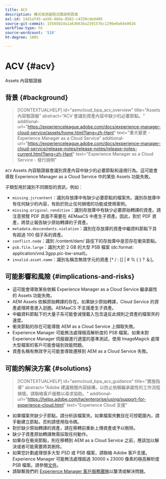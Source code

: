 ```yaml
---
title: ACV
description: 模式偵測器程式碼說明頁面
exl-id: 1dd1af45-aa56-48da-8582-c4330cded489
source-git-commit: 1558502da1a63663ba239157bc1296e0a64e9616
workflow-type: ht
source-wordcount: '518'
ht-degree: 100%

---
```


# ACV {#acv}

Assets 內容驗證器

## 背景 {#background}

>[!CONTEXTUALHELP]
>id="aemcloud_bpa_acv_overview"
>title="Assets 內容驗證器"
>abstract="ACV 會識別資產內容中缺少的必要節點。"
>additional-url="https://experienceleague.adobe.com/docs/experience-manager-cloud-service/assets/home.html?lang=zh-Hant" text="重大變更 - Experience Manager as a Cloud Service"
>additional-url="https://experienceleague.adobe.com/docs/experience-manager-cloud-service/release-notes/release-notes/release-notes-current.html?lang=zh-Hant" text="Experience Manager as a Cloud Service - 發行說明"

`ACV` Assets 內容驗證器會識別資產內容中缺少的必要節點和違規行為。這可能會導致 Experience Manager as a Cloud Service 中的某些 Assets 功能失敗。

子類型用於識別不同類型的資訊，例如：

* `missing.jcrcontent`：識別存放庫中有缺少必要節點的檔案夾。識別存放庫中有任何缺少的內容，有助於防止任何損壞的功能或使用案例。
* `missing.original.rendition`：識別存放庫中有缺少必要原始轉譯的資產。請注意預覽 PDF 頁面不需要在 AEMaaCS 中產生子資產。因此，對於 PDF 資產，將禁止報告缺少原始轉譯的子資產。
* `metadata.descendants.violation`：識別在存放庫的資產中繼資料節點下具有超過 100 個子系的資產。
* `conflict.node`：識別 /content/dam/ 路徑下的存放庫中是否存在衝突節點。
* `psb.file.large`：識別大於 2 GB 的大型 PSB 檔案 (dc:format: application/vnd.3gpp.pic-bw-small)。
* `invalid.asset.name`：識別名稱含無效字元的資產 [* / : [\] | # % { } ? ＆]。

## 可能影響和風險 {#implications-and-risks}

* 這可能會導致某些依賴 Experience Manager as a Cloud Service 繼承屬性的 Assets 功能失敗。
* AEM Assets 依賴原始轉譯的存在。如果缺少原始轉譯，Cloud Service 的資產處理將會進入迴圈。AEMaaCS 不支援產生子資產。
* 中繼資料節點下的大量子系可能會減慢載入包含違反此規則之資產的檔案夾的速度。
* 衝突節點的存在可能導致 AEM as a Cloud Service 上擷取失敗。
* Experience Manager 可能無法處理極高解析度的 PSB 檔案。如果未對 Experience Manager 伺服器進行適當的基準測試，使用 ImageMagick 處理大型檔案的客戶可能會碰到效能問題。
* 資產名稱有無效字元可能會導致遷移到 AEM as a Cloud Service 失敗。

## 可能的解決方案 {#solutions}

>[!CONTEXTUALHELP]
>id="aemcloud_bpa_acv_guidance"
>title="實施指導"
>abstract="Adobe 建議檢閱內容結構，以防止依賴繼承屬性的工作流程損壞。請聯絡客戶服務以尋求協助。"
>additional-url="https://helpx.adobe.com/tw/enterprise/using/support-for-experience-cloud.html" text="Experience Cloud 支援"

* 如果檔案夾缺少子節點，請分析該檔案夾。如果檔案夾數目在可控範圍內，請手動建立節點，否則請使用指令碼。
* 對於缺少原始轉譯的資產，請在移轉前重新上傳資產或予以刪除。
* 缺少子資產原始轉譯無需採取任何動作。
* 如果存在衝突節點，則在移轉到 AEM as a Cloud Service 之前，應該加以解決或者可能需要將其刪除。
* 如果您計劃處理很多大型 PSD 或 PSB 檔案，請聯絡 Adobe 客戶支援。Experience Manager 可能無法處理超過 30000 x 23000 像素的極高解析度 PSB 檔案。請參閱[文件](https://experienceleague.adobe.com/docs/experience-manager-65/assets/extending/best-practices-for-imagemagick.html?lang=zh-Hant)。
* 請聯繫我們的 [Experience Manager 客戶服務團隊](https://helpx.adobe.com/tw/enterprise/using/support-for-experience-cloud.html)以釐清或解決問題。
